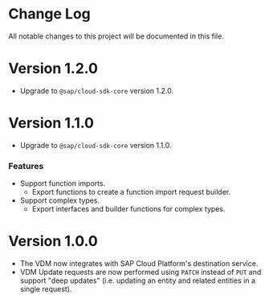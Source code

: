 # Change Log

All notable changes to this project will be documented in this file.

# Version 1.2.0

- Upgrade to `@sap/cloud-sdk-core` version 1.2.0.

# Version 1.1.0

- Upgrade to `@sap/cloud-sdk-core` version 1.1.0.

### Features

- Support function imports.
  - Export functions to create a function import request builder.
- Support complex types.
  - Export interfaces and builder functions for complex types.

# Version 1.0.0

- The VDM now integrates with SAP Cloud Platform's destination service.
- VDM Update requests are now performed using `PATCH` instead of `PUT` and support "deep updates" (i.e. updating an entity and related entities in a single request).

